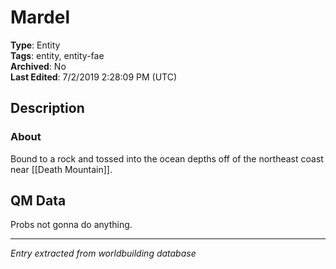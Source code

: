 # Mardel

**Type**: Entity  
**Tags**: entity, entity-fae  
**Archived**: No  
**Last Edited**: 7/2/2019 2:28:09 PM (UTC)

## Description
### About
Bound to a rock and tossed into the ocean depths off of the northeast coast near [[Death Mountain]].

## QM Data
Probs not gonna do anything.

---
*Entry extracted from worldbuilding database*
